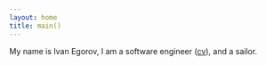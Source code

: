 ```yaml
---
layout: home
title: main()
---
```


My name is Ivan Egorov, 
I am a software engineer ([cv](https://docs.google.com/document/d/e/2PACX-1vR4ZnIgCONk2p0TjOvVy9T6mB1w1Aqtek5hwGfQNaaurNqEM2BvoKmbKX9mGbnbfPXIEs6NVpWxoN41/pub)),
and a sailor.
